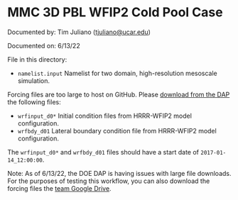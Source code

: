 # MMC 3D PBL WFIP2 Cold Pool Case

Documented by: Tim Juliano (tjuliano@ucar.edu)

Documented on: 6/13/22

File in this directory:

 - `namelist.input`
    Namelist for two domain, high-resolution mesoscale simulation.

Forcing files are too large to host on GitHub.
Please [download from the DAP](https://a2e.energy.gov/data/wfip2.model/refcst.coldstart.icbc.02) 
the following files:

 - `wrfinput_d0*`
    Initial condition files from HRRR-WFIP2 model configuration.
 - `wrfbdy_d01`
    Lateral boundary condition file from HRRR-WFIP2 model configuration.

The `wrfinput_d0*` and `wrfbdy_d01` files should have a start date of `2017-01-14_12:00:00`.

Note: As of 6/13/22, the DOE DAP is having issues with large file downloads.
For the purposes of testing this workflow, you can also download the forcing files the [team Google Drive](https://drive.google.com/drive/folders/15rDka6cNUcc405d4YYmLRiaqTKHCslJY?usp=sharing).

